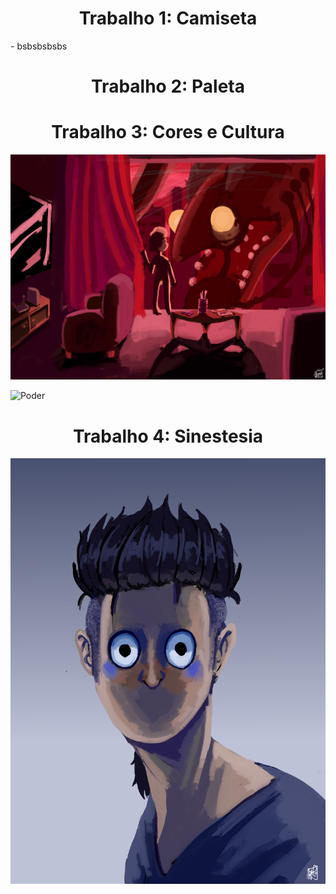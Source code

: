 
<div style="text-align: center;">
  <h1>Trabalho 1: Camiseta</h1>
</div>
- bsbsbsbsbs
<div style="text-align: center;">
  <h1>Trabalho 2: Paleta</h1>
</div>

<div style="text-align: center;">
  <h1>
Trabalho 3: Cores e Cultura</h1>
</div>

![Medo](imagens/30_Fear.png)

![Poder](imagens/31_Power.png)

<div style="text-align: center;">
  <h1>
Trabalho 4: Sinestesia</h1>
</div>

![Sinestesia](imagens/32_Seu_olhar_frio_e_silencioso.png)

